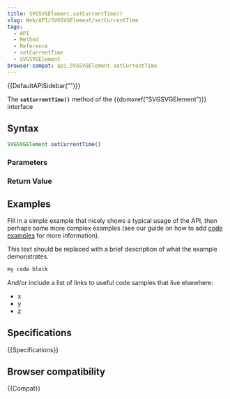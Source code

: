 ```yaml
---
title: SVGSVGElement.setCurrentTime()
slug: Web/API/SVGSVGElement/setCurrentTime
tags:
  - API
  - Method
  - Reference
  - setCurrentTime
  - SVGSVGElement
browser-compat: api.SVGSVGElement.setCurrentTime
---
```

{{DefaultAPISidebar("")}}

The **`setCurrentTime()`** method of the {{domxref("SVGSVGElement")}} interface 

## Syntax

```js
SVGSVGElement.setCurrentTime()
```

### Parameters



### Return Value



## Examples

Fill in a simple example that nicely shows a typical usage of the API, then perhaps some more complex examples (see our guide on how to add [code examples](/en-US/docs/MDN/Contribute/Structures/Code_examples) for more information).

This text should be replaced with a brief description of what the example demonstrates.

```js
my code block
```

And/or include a list of links to useful code samples that live elsewhere:

*   x
*   y
*   z

## Specifications

{{Specifications}}

## Browser compatibility

{{Compat}}

